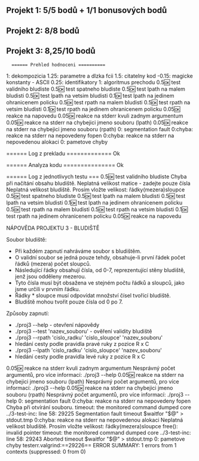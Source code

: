 ## Projekt 1: 5/5 bodů + 1/1 bonusových bodů</br>
## Projekt 2: 8/8 bodů</br>
## Projekt 3: 8,25/10 bodů</br>
      ====== Prehled hodnoceni ==========
1: dekompozicia
1.25: parametre a dlzka fcii
1.5: citatelny kod
-0.15: magicke konstanty - ASCII
0.25: identifikatory
1: algoritmus prechodu
0.5:ok: test validniho bludiste
0.5:ok: test spatneho bludiste
0.5:ok: test lpath na malem bludisti
0.5:ok: test lpath na vetsim bludisti
0.1:ok: test lpath na jedinem ohranicenem policku
0.5:ok: test rpath na malem bludisti
0.5:ok: test rpath na vetsim bludisti
0.1:ok: test rpath na jedinem ohranicenem policku
0.05:ok: reakce na napovedu
0.05:ok: reakce na stderr kvuli zadnym argumentum
0.05:ok: reakce na stderr na chybejici jmeno souboru (lpath)
0.05:ok: reakce na stderr na chybejici jmeno souboru (rpath)
0: segmentation fault
0:chyba: reakce na stderr na nepovedeny fopen
0:chyba: reakce na stderr na nepovedenou alokaci
0: pametove chyby

====== Log z prekladu =============
Ok

====== Analyza kodu ===============
Ok

====== Log z jednotlivych testu ===
0.5:ok: test validniho bludiste
Chyba při načítání obsahu bludiště.
Neplatná velikost matice - zadejte pouze čísla
Neplatná velikost bludiště. Prosím vložte velikost: řádky(mezera)sloupce
0.5:ok: test spatneho bludiste
0.5:ok: test lpath na malem bludisti
0.5:ok: test lpath na vetsim bludisti
0.1:ok: test lpath na jedinem ohranicenem policku
0.5:ok: test rpath na malem bludisti
0.5:ok: test rpath na vetsim bludisti
0.1:ok: test rpath na jedinem ohranicenem policku
0.05:ok: reakce na napovedu
 
NÁPOVĚDA PROJEKTU 3 - BLUDIŠTĚ

Soubor bludiště:
- Při každém zapnutí nahráváme soubor s bludištěm.
- O validní soubor se jedná pouze tehdy, obsahuje-li první řádek
počet řádků (mezera) počet sloupců.
- Následující řádky obsahují čísla, od 0-7, reprezentující stěny bludiště,
jenž jsou odděleny mezerou.
- Tyto čísla musí být obsažena ve stejném počtu řádků a sloupců,
jako jsme určili v prvním řádku.
- Řádky * sloupce musí odpovídat množství čísel tvořící bludiště.
- Bludiště mohou tvořit pouze čísla od 0 po 7.
 
Způsoby zapnutí:
- ./proj3 --help - otevření nápovědy 
- ./proj3 --test 'nazev_souboru' - ověření validity bludiště 
- ./proj3 --rpath 'cislo_radku' 'cislo_sloupce' 'nazev_souboru'
- hledání cesty podle pravidla pravé ruky z pozice R x C 
- ./proj3 --lpath 'cislo_radku' 'cislo_sloupce' 'nazev_souboru'
- hledání cesty podle pravidla levé ruky z pozice R x C 

0.05:ok: reakce na stderr kvuli zadnym argumentum
Nesprávný počet argumentů, pro více informací: ./proj3 --help
0.05:ok: reakce na stderr na chybejici jmeno souboru (lpath)
Nesprávný počet argumentů, pro více informací: ./proj3 --help
0.05:ok: reakce na stderr na chybejici jmeno souboru (rpath)
Nesprávný počet argumentů, pro více informací: ./proj3 --help
0: segmentation fault
0:chyba: reakce na stderr na nepovedeny fopen
Chyba při otvírání souboru.
timeout: the monitored command dumped core
../3-test-inc: line 58: 29225 Segmentation fault timeout $waitfor "$@" > stdout.tmp
0:chyba: reakce na stderr na nepovedenou alokaci
Neplatná velikost bludiště. Prosím vložte velikost: řádky(mezera)sloupce
free(): invalid pointer
timeout: the monitored command dumped core
../3-test-inc: line 58: 29243 Aborted timeout $waitfor "$@" > stdout.tmp
0: pametove chyby
testerr.valgrind:==29226== ERROR SUMMARY: 1 errors from 1 contexts (suppressed: 0 from 0)
